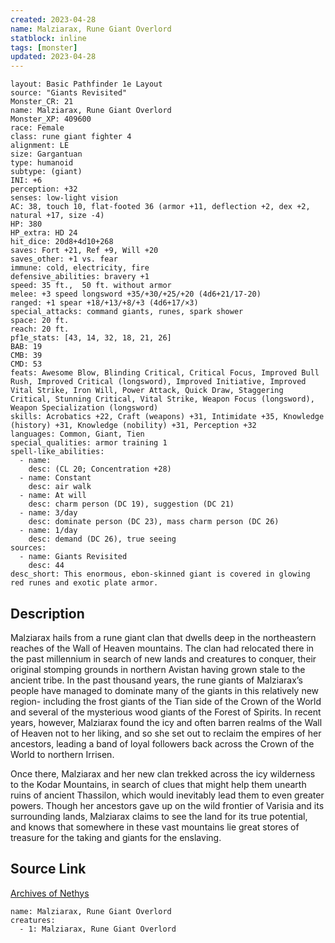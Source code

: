 ```yaml
---
created: 2023-04-28
name: Malziarax, Rune Giant Overlord
statblock: inline
tags: [monster]
updated: 2023-04-28
---
```

```statblock
layout: Basic Pathfinder 1e Layout
source: "Giants Revisited"
Monster_CR: 21
name: Malziarax, Rune Giant Overlord
Monster_XP: 409600
race: Female
class: rune giant fighter 4
alignment: LE
size: Gargantuan
type: humanoid
subtype: (giant)
INI: +6
perception: +32
senses: low-light vision
AC: 38, touch 10, flat-footed 36 (armor +11, deflection +2, dex +2, natural +17, size -4)
HP: 380
HP_extra: HD 24
hit_dice: 20d8+4d10+268
saves: Fort +21, Ref +9, Will +20
saves_other: +1 vs. fear
immune: cold, electricity, fire
defensive_abilities: bravery +1
speed: 35 ft.,  50 ft. without armor
melee: +3 speed longsword +35/+30/+25/+20 (4d6+21/17-20)
ranged: +1 spear +18/+13/+8/+3 (4d6+17/×3)
special_attacks: command giants, runes, spark shower
space: 20 ft.
reach: 20 ft.
pf1e_stats: [43, 14, 32, 18, 21, 26]
BAB: 19
CMB: 39
CMD: 53
feats: Awesome Blow, Blinding Critical, Critical Focus, Improved Bull Rush, Improved Critical (longsword), Improved Initiative, Improved Vital Strike, Iron Will, Power Attack, Quick Draw, Staggering Critical, Stunning Critical, Vital Strike, Weapon Focus (longsword), Weapon Specialization (longsword)
skills: Acrobatics +22, Craft (weapons) +31, Intimidate +35, Knowledge (history) +31, Knowledge (nobility) +31, Perception +32
languages: Common, Giant, Tien
special_qualities: armor training 1
spell-like_abilities:
  - name:
    desc: (CL 20; Concentration +28)
  - name: Constant
    desc: air walk
  - name: At will
    desc: charm person (DC 19), suggestion (DC 21)
  - name: 3/day
    desc: dominate person (DC 23), mass charm person (DC 26)
  - name: 1/day
    desc: demand (DC 26), true seeing
sources:
  - name: Giants Revisited
    desc: 44
desc_short: This enormous, ebon-skinned giant is covered in glowing red runes and exotic plate armor.
```
## Description
Malziarax hails from a rune giant clan that dwells deep in the northeastern reaches of the Wall of Heaven mountains. The clan had relocated there in the past millennium in search of new lands and creatures to conquer, their original stomping grounds in northern Avistan having grown stale to the ancient tribe. In the past thousand years, the rune giants of Malziarax’s people have managed to dominate many of the giants in this relatively new region- including the frost giants of the Tian side of the Crown of the World and several of the mysterious wood giants of the Forest of Spirits. In recent years, however, Malziarax found the icy and often barren realms of the Wall of Heaven not to her liking, and so she set out to reclaim the empires of her ancestors, leading a band of loyal followers back across the Crown of the World to northern Irrisen.

Once there, Malziarax and her new clan trekked across the icy wilderness to the Kodar Mountains, in search of clues that might help them unearth ruins of ancient Thassilon, which would inevitably lead them to even greater powers. Though her ancestors gave up on the wild frontier of Varisia and its surrounding lands, Malziarax claims to see the land for its true potential, and knows that somewhere in these vast mountains lie great stores of treasure for the taking and giants for the enslaving.
## Source Link
[Archives of Nethys](https://aonprd.com/MonsterDisplay.aspx?ItemName=Malziarax%2C%20Rune%20Giant%20Overlord)
```encounter-table
name: Malziarax, Rune Giant Overlord
creatures:
  - 1: Malziarax, Rune Giant Overlord
```
